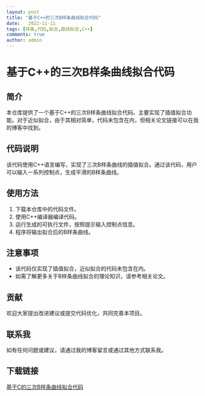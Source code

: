 ```yaml
---
layout: post
title: "基于C++的三次B样条曲线拟合代码"
date:   2022-11-11
tags: [样条,代码,拟合,曲线拟合,C++]
comments: true
author: admin
---
```

# 基于C++的三次B样条曲线拟合代码

## 简介

本仓库提供了一个基于C++的三次B样条曲线拟合代码，主要实现了插值拟合功能。对于近似拟合，由于其相对简单，代码未包含在内，但相关论文链接可以在我的博客中找到。

## 代码说明

该代码使用C++语言编写，实现了三次B样条曲线的插值拟合。通过该代码，用户可以输入一系列控制点，生成平滑的B样条曲线。

## 使用方法

1. 下载本仓库中的代码文件。
2. 使用C++编译器编译代码。
3. 运行生成的可执行文件，按照提示输入控制点信息。
4. 程序将输出拟合后的B样条曲线。

## 注意事项

- 该代码仅实现了插值拟合，近似拟合的代码未包含在内。
- 如需了解更多关于B样条曲线拟合的理论知识，请参考相关论文。

## 贡献

欢迎大家提出改进建议或提交代码优化，共同完善本项目。

## 联系我

如有任何问题或建议，请通过我的博客留言或通过其他方式联系我。

## 下载链接

[基于C的三次B样条曲线拟合代码](https://pan.quark.cn/s/1baf29d8a221)